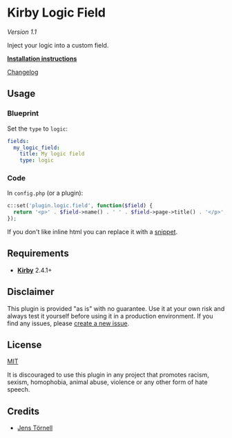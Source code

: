 # Kirby Logic Field

*Version 1.1*

Inject your logic into a custom field.

**[Installation instructions](docs/install.md)**

[Changelog](docs/changelog)

## Usage

### Blueprint

Set the `type` to `logic`:

```yaml
fields:
  my_logic_field:
    title: My logic field
    type: logic
```

### Code

In `config.php` (or a plugin):

```php
c::set('plugin.logic.field', function($field) {
  return '<p>' . $field->name() . ' ' . $field->page->title() . '</p>';
});
```

If you don't like inline html you can replace it with a [snippet](https://getkirby.com/docs/templates/snippets).

## Requirements

- [**Kirby**](https://getkirby.com/) 2.4.1+

## Disclaimer

This plugin is provided "as is" with no guarantee. Use it at your own risk and always test it yourself before using it in a production environment. If you find any issues, please [create a new issue](https://github.com/jenstornell/plugin-name/issues/new).

## License

[MIT](https://opensource.org/licenses/MIT)

It is discouraged to use this plugin in any project that promotes racism, sexism, homophobia, animal abuse, violence or any other form of hate speech.

## Credits

- [Jens Törnell](https://github.com/jenstornell)